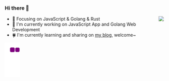### Hi there 👋

<!--
**physicshi/physicshi** is a ✨ _special_ ✨ repository because its `README.md` (this file) appears on your GitHub profile.

Here are some ideas to get you started:

- 🔭 I’m currently working on ...
- 🌱 I’m currently learning ...
- 👯 I’m looking to collaborate on ...
- 🤔 I’m looking for help with ...
- 💬 Ask me about ...
- 📫 How to reach me: ...
- 😄 Pronouns: ...
- ⚡ Fun fact: ...
-->

<img align="right" src="https://github-readme-stats.vercel.app/api?username=physicshi&show_icons=true&icon_color=CE1D2D&text_color=718096&bg_color=ffffff&hide_title=true" />

<!-- ### Hello~ 👋 -->

- :orange_book: Focusing on JavaScript & Golang & Rust
- 🔭 I'm currently working on JavaScript App and Golang Web Development
- 🍀 I'm currently learning and sharing on [my blog](https://physicshi.github.io/blog/), welcome~

<img src="https://github.com/physicshi/github-workflows/blob/output/github-snake.gif" />


